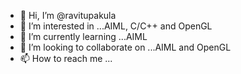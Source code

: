 - 👋 Hi, I’m @ravitupakula
- 👀 I’m interested in ...AIML, C/C++ and OpenGL
- 🌱 I’m currently learning ...AIML
- 💞️ I’m looking to collaborate on ...AIML and OpenGL
- 📫 How to reach me ...

<!---
ravitupakula/ravitupakula is a ✨ special ✨ repository because its `README.md` (this file) appears on your GitHub profile.
You can click the Preview link to take a look at your changes.
--->
